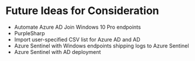 # Future Ideas for Consideration
* Automate Azure AD Join Windows 10 Pro endpoints
* PurpleSharp
* Import user-specified CSV list for Azure AD and AD
* Azure Sentinel with Windows endpoints shipping logs to Azure Sentinel 
* Azure Sentinel with AD deployment
